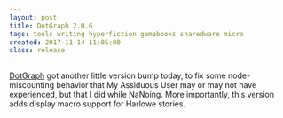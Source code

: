 ```yaml
---
layout: post
title: DotGraph 2.0.6
tags: tools writing hyperfiction gamebooks sharedware micro
created: 2017-11-14 11:05:00
class: release
---
```

[DotGraph](/tools/scree/dotgraph/) got another little version bump today, to fix some node-miscounting behavior that My Assiduous User may or may not have experienced, but that I did while NaNoing.  More importantly, this version adds display macro support for Harlowe stories.
